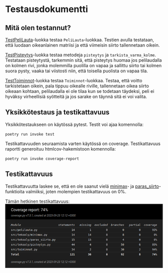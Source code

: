 # Testausdokumentti

## Mitä olen testannut?
[TestPeliLauta](/src/tests/pelilauta_test.py)-luokka testaa `PeliLauta`-luokkaa. Testien avulla testataan, että luodaan oikeanlainen matriisi ja että viimeisin siirto tallennetaan oikein.

[TestPisteytys](/src/tests/pisteytys_test.py)-luokka testaa metodeja `pisteytys` ja `tarkista_varma_kolme`. Testataan pisteytystä, tarkemmin sitä, että pisteytys huomaa jos pelilaudalla on kolmen rivi, jonka molemmilla puolilla on vapaa ja sallittu siirto tai kolmen suora pysty, vaaka tai viistosti niin, että toisella puolista on vapaa tila.

[TestToiminnot](/src/tests/toiminnot_test.py)-luokka testaa `Toiminnot`-luokkaa. Testaa, että voitto tarkistetaan oikein, pala tippuu oikealle riville, tallennetaan oikea siirto oikeaan kohtaan, pelilaudalla ei ole tilaa kun se todetaan täydeksi, peli ei hyväksy virheellisiä syötteitä ja jos sarake on täynnä sitä ei voi valita.

## Yksikkötestaus ja testikattavuus
Yksikkötestaukseen on käytössä pytest. Testit voi ajaa komennolla:
```
poetry run invoke test
```
Testikattavuuden seuraamista varten käytössä on coverage. Testikattavuus raportti generoituu htmlcov-hakemistoon komennolla:
```
poetry run invoke coverage-report
```

## Testikattavuus
Testikattavuutta laskee se, että en ole saanut vielä [minimax](/src/tekoaly/minimax.py)- ja [paras_siirto](/src/tekoaly/paras_siirto.py)-funktioita valmiiksi, joten molempien testikattavuus on 0%.


Tämän hetkinen testikattavuus:
![testikattavuus](kuvat/coverage_report_23.9.png)
